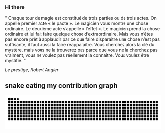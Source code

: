 ### Hi there

<!-- INSERT QUOTE START --> 

" Chaque tour de magie est constitué de trois parties ou de trois actes. On appelle premier acte « le pacte ». Le magicien vous montre une chose ordinaire. Le deuxième acte s’appelle « l’effet ». Le magicien prend la chose ordinaire et lui fait faire quelque chose d’extraordinaire. Mais vous n’êtes pas encore prêt à applaudir par ce que faire disparaitre une chose n’est pas suffisante, il faut aussi la faire réapparaitre. Vous cherchez alors la clé du mystère, mais vous ne la trouverez pas parce que vous ne la cherchez pas vraiment, vous ne voulez pas réellement la connaitre. Vous voulez être mystifié. "

_Le prestige, Robert Angier_

<!-- INSERT QUOTE END -->

## snake eating my contribution graph
![snake gif](https://github.com/Loupthevenin/Loupthevenin/blob/output/github-contribution-grid-snake-dark.svg)
